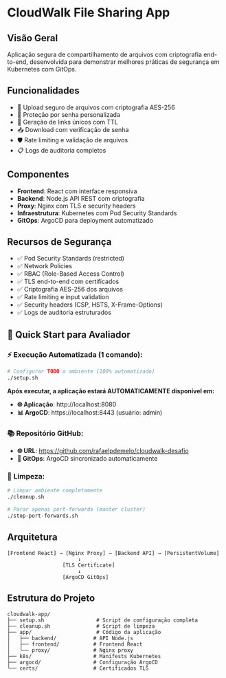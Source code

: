 # CloudWalk File Sharing App

## Visão Geral

Aplicação segura de compartilhamento de arquivos com criptografia end-to-end, desenvolvida para demonstrar melhores práticas de segurança em Kubernetes com GitOps.

## Funcionalidades

- 📁 Upload seguro de arquivos com criptografia AES-256
- 🔐 Proteção por senha personalizada
- 🔗 Geração de links únicos com TTL
- 📥 Download com verificação de senha
- 🛡️ Rate limiting e validação de arquivos
- 📋 Logs de auditoria completos

## Componentes

- **Frontend**: React com interface responsiva
- **Backend**: Node.js API REST com criptografia
- **Proxy**: Nginx com TLS e security headers
- **Infraestrutura**: Kubernetes com Pod Security Standards
- **GitOps**: ArgoCD para deployment automatizado

## Recursos de Segurança

- ✅ Pod Security Standards (restricted)
- ✅ Network Policies
- ✅ RBAC (Role-Based Access Control)
- ✅ TLS end-to-end com certificados
- ✅ Criptografia AES-256 dos arquivos
- ✅ Rate limiting e input validation
- ✅ Security headers (CSP, HSTS, X-Frame-Options)
- ✅ Logs de auditoria estruturados

## 🚀 Quick Start para Avaliador

### ⚡ Execução Automatizada (1 comando):

```bash
# Configurar TODO o ambiente (100% automatizado)
./setup.sh
```

**Após executar, a aplicação estará AUTOMATICAMENTE disponível em:**
- **🌐 Aplicação**: http://localhost:8080
- **📊 ArgoCD**: https://localhost:8443 (usuário: admin)

### 📚 Repositório GitHub:
- **🌐 URL**: https://github.com/rafaelpdemelo/cloudwalk-desafio
- **🔄 GitOps**: ArgoCD sincronizado automaticamente

### 🧹 Limpeza:

```bash
# Limpar ambiente completamente
./cleanup.sh

# Parar apenas port-forwards (manter cluster)
./stop-port-forwards.sh
```

## Arquitetura

```
[Frontend React] → [Nginx Proxy] → [Backend API] → [PersistentVolume]
                       ↓
                  [TLS Certificate]
                       ↓
                  [ArgoCD GitOps]
```

## Estrutura do Projeto

```
cloudwalk-app/
├── setup.sh                 # Script de configuração completa
├── cleanup.sh               # Script de limpeza
├── app/                     # Código da aplicação
│   ├── backend/            # API Node.js
│   ├── frontend/           # Frontend React
│   └── proxy/              # Nginx proxy
├── k8s/                    # Manifests Kubernetes
├── argocd/                 # Configuração ArgoCD
└── certs/                  # Certificados TLS
```

